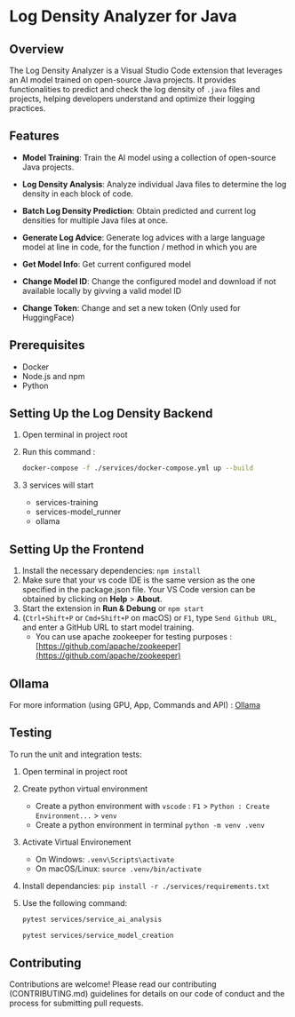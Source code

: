 # Log Density Analyzer for Java

## Overview

The Log Density Analyzer is a Visual Studio Code extension that leverages an AI model trained on open-source Java projects. It provides functionalities to predict and check the log density of `.java` files and projects, helping developers understand and optimize their logging practices.

## Features

- **Model Training**: Train the AI model using a collection of open-source Java projects.
- **Log Density Analysis**: Analyze individual Java files to determine the log density in each block of code.
- **Batch Log Density Prediction**: Obtain predicted and current log densities for multiple Java files at once.  

- **Generate Log Advice**: Generate log advices with a large language model at line in code, for the function / method in which you are
- **Get Model Info**: Get current configured model
- **Change Model ID**: Change the configured model and download if not available locally by givving a valid model ID
- **Change Token**: Change and set a new token (Only used for HuggingFace)

## Prerequisites

- Docker
- Node.js and npm
- Python

## Setting Up the Log Density Backend

1. Open terminal in project root
2. Run this command :

   ```bash
   docker-compose -f ./services/docker-compose.yml up --build
   ```

3. 3 services will start
   - services-training
   - services-model_runner
   - ollama

## Setting Up the Frontend

1. Install the necessary dependencies: `npm install`
2. Make sure that your vs code IDE is the same version as the one specified in the package.json file. Your VS Code version can be obtained by clicking on **Help** > **About**.
3. Start the extension in **Run & Debung** or `npm start`
4. (`Ctrl+Shift+P` or `Cmd+Shift+P` on macOS) or `F1`, type `Send Github URL`, and enter a GitHub URL to start model training.
   - You can use apache zookeeper for testing purposes : [https://github.com/apache/zookeeper](https://github.com/apache/zookeeper)

## Ollama

For more information (using GPU, App, Commands and API) : [Ollama](/docs/ollama.md)

## Testing

To run the unit and integration tests:

1. Open terminal in project root
2. Create python virtual environment
   - Create a python environment with `vscode` : `F1` > `Python : Create Environment...` > `venv`
   - Create a python environment in terminal `python -m venv .venv`
3. Activate Virtual Environement
   - On Windows: `.venv\Scripts\activate`
   - On macOS/Linux: `source .venv/bin/activate`
4. Install dependancies: `pip install -r ./services/requirements.txt`
5. Use the following command:

   ```bash
   pytest services/service_ai_analysis
   
   pytest services/service_model_creation
   ```

## Contributing

Contributions are welcome! Please read our contributing (CONTRIBUTING.md) guidelines for details on our code of conduct and the process for submitting pull requests.
